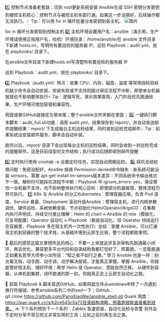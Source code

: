 1️⃣ 控制节点准备老套路：切到 root更新系统安装 Ansible生成 SSH 密钥分发密钥到被控主机核心：控制节点与被控主机免密打通。如果这一步没搞好，后续操作都无法执行。💡 Tip：可以用 for in 循环批量分发密钥到各主机。
![图片](http://pic.opsdev.top/pic/640)

for in 循环分发密钥到控制主机
2️⃣ 主机环境设置用户名：ansible（演示用，生产环境请使用正规用户名，哈哈）环境目录：/home/ansible/在 ansible 文件目录下新建 hosts.ini，写明所有要巡检的服务器 IP。巡检 Playbook：audit.yml，放在 playbooks/ 目录下。


在ansible文件目录下新建hosts.ini写清楚所有要巡检的服务器 IP

巡检 Playbook：audit.yml，放在 playbooks/ 目录下。



3️⃣ Playbook（audit.yml）特点：收集 CPU、内存、磁盘、温度 等常用指标目标机缺少命令会自动安装，安装失败或不支持则跳过保证流程不中断，即使单台机器报错也不影响整体执行⚡ Tip：逻辑写死，演示效果直观，入门阶段优先跑通结果，生产环境可增加容错和兼容性。

网盘或者GitHub链接在文章末尾；整个ansible文件夹都在里面；
4️⃣ 一键执行脚本脚本：audit_full.sh功能：调用 audit.yml，结果保存到 report/，并自动发送邮件提醒结果：report/ 下生成每台主机巡检结果，同时收到巡检完成邮件💡 Tip：如果系统没安装邮件服务，脚本会自动补装。

跑完以后，report/ 目录下会出现每台主机的巡检结果，同时会收到一封巡检完成的提醒邮件。这是目前成型的文件结构；执行成功后随即收到邮件提醒



5️⃣ 定时执行使用 crontab -e 设置定时任务，实现自动周期巡检。
6️⃣ 踩坑总结权限问题：免密没配好，Ansible 报错 Permission denied命令缺失：新系统可能没装 sensors，需要 apt-get install lm-sensors版本差异：不同系统命令输出格式不一致，解析时可能踩坑流程不中断：Playbook 中 ignore_errors: yes，保证哪怕一台机器不支持，也不影响整体执行核心目标：即使部分机器报错，整体流程仍然可执行。
7️⃣ K8s 与 Ansible 的分工Kubernetes：管理容器应用，负责 Pod 调度、Service 暴露、Deployment 滚动升级Ansible：管理宿主机，进行内核参数调优、硬件巡检、系统依赖安装、节点初始化Helm/Operator/ArgoCD：在集群内执行声明式、持续交付类比理解：Helm 的 chart ≈ Ansible 的 role（模板化、可复用配置）Operator 自动化 ≈ Playbook（都是自动化，但 Operator 持续运行在容器里，Playbook 多在宿主机外一次性执行）总结：掌握 Ansible，可以打通宿主机到容器的整个技术栈，从基础环境到云原生应用，整个流程都能掌控。

🎯 最后的感受这篇文章想传达的核心：不要一上来就追求复杂架构先跑通最小闭环，再去优化、兼容更多平台代码和目录结构我都打包好了，照着跑，一定能跑通正如著名哲学大师李小龙所说：“知之者不如行之者。”
学习 Ansible 也是一样：别光看文档，动手跑、动手调、动手解决报错，才能真正掌握。掌握 Ansible，你就能管好宿主机、铺好环境；再学 Helm 或 Operator，思路自然迁移。
从硬件到容器，从单机到集群，闭环跑通的那一刻，你就真正走上云原生自动化之路。

📂 获取 Playbook & 脚本首选GitHub，如果网盘文件从windows中转了一次遇到换行符报错，参考ansible系列二中的sed一下；GitHub：git clone https://github.com/PangXiaoWei/ansible_shell.git
Quark 网盘：https://pan.quark.cn/s/b2ce543c5a72目录结构清晰，照着跑就能直接看到效果。
🔜 下个系列预告下一个系列：Zabbix 急速安装，自动化巡检与告警
另外会不定时分享不常见但又非常实用的工具；比如之前的再生龙之类。
